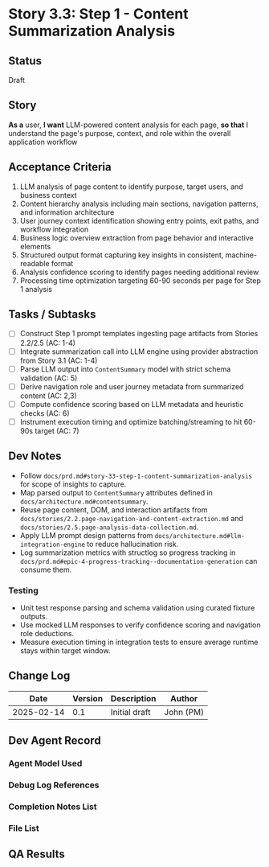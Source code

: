 # Story 3.3: Step 1 - Content Summarization Analysis

## Status
Draft

## Story
**As a** user,
**I want** LLM-powered content analysis for each page,
**so that** I understand the page's purpose, context, and role within the overall application workflow

## Acceptance Criteria
1. LLM analysis of page content to identify purpose, target users, and business context
2. Content hierarchy analysis including main sections, navigation patterns, and information architecture
3. User journey context identification showing entry points, exit paths, and workflow integration
4. Business logic overview extraction from page behavior and interactive elements
5. Structured output format capturing key insights in consistent, machine-readable format
6. Analysis confidence scoring to identify pages needing additional review
7. Processing time optimization targeting 60-90 seconds per page for Step 1 analysis

## Tasks / Subtasks
- [ ] Construct Step 1 prompt templates ingesting page artifacts from Stories 2.2/2.5 (AC: 1-4)
- [ ] Integrate summarization call into LLM engine using provider abstraction from Story 3.1 (AC: 1-4)
- [ ] Parse LLM output into `ContentSummary` model with strict schema validation (AC: 5)
- [ ] Derive navigation role and user journey metadata from summarized content (AC: 2,3)
- [ ] Compute confidence scoring based on LLM metadata and heuristic checks (AC: 6)
- [ ] Instrument execution timing and optimize batching/streaming to hit 60-90s target (AC: 7)

## Dev Notes
- Follow `docs/prd.md#story-33-step-1-content-summarization-analysis` for scope of insights to capture.
- Map parsed output to `ContentSummary` attributes defined in `docs/architecture.md#contentsummary`.
- Reuse page content, DOM, and interaction artifacts from `docs/stories/2.2.page-navigation-and-content-extraction.md` and `docs/stories/2.5.page-analysis-data-collection.md`.
- Apply LLM prompt design patterns from `docs/architecture.md#llm-integration-engine` to reduce hallucination risk.
- Log summarization metrics with structlog so progress tracking in `docs/prd.md#epic-4-progress-tracking--documentation-generation` can consume them.

### Testing
- Unit test response parsing and schema validation using curated fixture outputs.
- Use mocked LLM responses to verify confidence scoring and navigation role deductions.
- Measure execution timing in integration tests to ensure average runtime stays within target window.

## Change Log
| Date | Version | Description | Author |
|------|---------|-------------|--------|
| 2025-02-14 | 0.1 | Initial draft | John (PM) |

## Dev Agent Record

### Agent Model Used

### Debug Log References

### Completion Notes List

### File List

## QA Results
